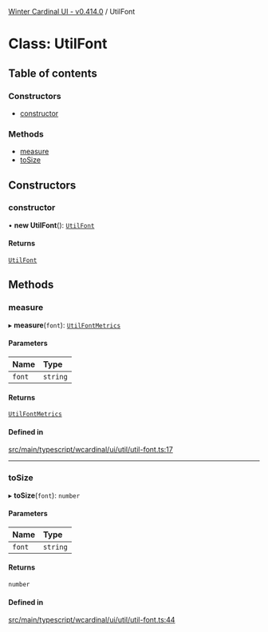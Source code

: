 [Winter Cardinal UI - v0.414.0](../index.md) / UtilFont

# Class: UtilFont

## Table of contents

### Constructors

- [constructor](UtilFont.md#constructor)

### Methods

- [measure](UtilFont.md#measure)
- [toSize](UtilFont.md#tosize)

## Constructors

### constructor

• **new UtilFont**(): [`UtilFont`](UtilFont.md)

#### Returns

[`UtilFont`](UtilFont.md)

## Methods

### measure

▸ **measure**(`font`): [`UtilFontMetrics`](../interfaces/UtilFontMetrics.md)

#### Parameters

| Name | Type |
| :------ | :------ |
| `font` | `string` |

#### Returns

[`UtilFontMetrics`](../interfaces/UtilFontMetrics.md)

#### Defined in

[src/main/typescript/wcardinal/ui/util/util-font.ts:17](https://github.com/winter-cardinal/winter-cardinal-ui/blob/v0.414.0/src/main/typescript/wcardinal/ui/util/util-font.ts#L17)

___

### toSize

▸ **toSize**(`font`): `number`

#### Parameters

| Name | Type |
| :------ | :------ |
| `font` | `string` |

#### Returns

`number`

#### Defined in

[src/main/typescript/wcardinal/ui/util/util-font.ts:44](https://github.com/winter-cardinal/winter-cardinal-ui/blob/v0.414.0/src/main/typescript/wcardinal/ui/util/util-font.ts#L44)
